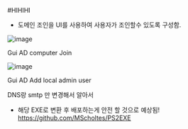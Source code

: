
#HIHIHI

* 도메인 조인을 UI를 사용하여 사용자가 조인할수 있도록 구성함. 

![image](https://user-images.githubusercontent.com/8411968/194180824-7c201ef9-6944-45ad-9706-70f9164ebc7d.png)


Gui AD computer Join


![image](https://user-images.githubusercontent.com/8411968/194181798-4077d419-5069-4cc8-ad18-e18ee2f561ab.png)


Gui AD Add local admin user

DNS랑 smtp 만 변경해서 알아서 

* 해당 EXE로 변환 후 배포하는게 안전 할 것으로 예상됨!
https://github.com/MScholtes/PS2EXE
